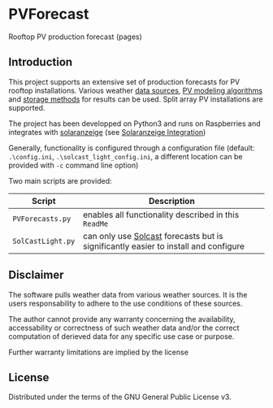 # PVForecast
Rooftop PV production forecast (pages)
 
## Introduction
This project supports an extensive set of production forecasts for PV rooftop installations. Various weather [data sources](#forecast-sources), [PV modeling algorithms](#forecast-models) and [storage methods](#data-storage) for results can be used. Split array PV installations are supported.

The project has been developped on Python3 and runs on Raspberries and integrates with [solaranzeige](https://solaranzeige.de) (see [Solaranzeige Integration](#solaranzeige-integration))

Generally, functionality is configured through a configuration file (default: `.\config.ini`, `.\solcast_light_config.ini`, a different location can be provided with `-c` command line option)

Two main scripts are provided:

Script | Description
-------|------------
`PVForecasts.py` | enables all functionality described in this `ReadMe`
`SolCastLight.py` | can only use [Solcast](https://solcast.com/) forecasts but is significantly easier to install and configure

## Disclaimer
The software pulls weather data from various weather sources. It is the users responsability to adhere to the use conditions of these sources. 

The author cannot provide any warranty concerning the availability, accessability or correctness of such weather data and/or the correct computation of derieved data for any specific use case or purpose.

Further warranty limitations are implied by the license

## License
Distributed under the terms of the GNU General Public License v3.
